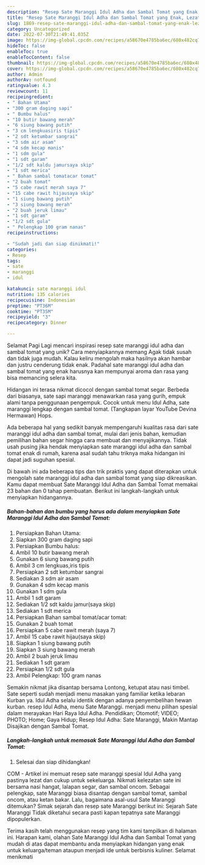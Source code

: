 ```yaml
---
description: "Resep Sate Maranggi Idul Adha dan Sambal Tomat yang Enak, Lezat"
title: "Resep Sate Maranggi Idul Adha dan Sambal Tomat yang Enak, Lezat"
slug: 1869-resep-sate-maranggi-idul-adha-dan-sambal-tomat-yang-enak-lezat
category: Uncategorized
date: 2022-07-30T21:49:41.035Z
image: https://img-global.cpcdn.com/recipes/a58670e4785ba6ec/680x482cq70/sate-maranggi-idul-adha-dan-sambal-tomat-foto-resep-utama.jpg
hideToc: false
enableToc: true
enableTocContent: false
thumbnail: https://img-global.cpcdn.com/recipes/a58670e4785ba6ec/680x482cq70/sate-maranggi-idul-adha-dan-sambal-tomat-foto-resep-utama.jpg
cover: https://img-global.cpcdn.com/recipes/a58670e4785ba6ec/680x482cq70/sate-maranggi-idul-adha-dan-sambal-tomat-foto-resep-utama.jpg
author: Admin
authorAv: notfound
ratingvalue: 4.3
reviewcount: 11
recipeingredient:
- " Bahan Utama"
- "300 gram daging sapi"
- " Bumbu halus"
- "10 butir bawang merah"
- "6 siung bawang putih"
- "3 cm lengkuasiris tipis"
- "2 sdt ketumbar sangrai"
- "3 sdm air asam"
- "4 sdm kecap manis"
- "1 sdm gula"
- "1 sdt garam"
- "1/2 sdt kaldu jamursaya skip"
- "1 sdt merica"
- " Bahan sambal tomatacar tomat"
- "2 buah tomat"
- "5 cabe rawit merah saya 7"
- "15 cabe rawit hijausaya skip"
- "1 siung bawang putih"
- "3 siung bawang merah"
- "2 buah jeruk limau"
- "1 sdt garam"
- "1/2 sdt gula"
- " Pelengkap 100 gram nanas"
recipeinstructions:

- "Sudah jadi dan siap dinikmati!"
categories:
- Resep
tags:
- sate
- maranggi
- idul

katakunci: sate maranggi idul 
nutrition: 135 calories
recipecuisine: Indonesian
preptime: "PT36M"
cooktime: "PT35M"
recipeyield: "3"
recipecategory: Dinner

---
```



Selamat Pagi Lagi mencari inspirasi resep sate maranggi idul adha dan sambal tomat yang unik? Cara menyiapkannya memang Agak tidak susah dan tidak juga mudah. Kalau keliru mengolah maka hasilnya akan hambar dan justru cenderung tidak enak. Padahal sate maranggi idul adha dan sambal tomat yang enak harusnya kan mempunyai aroma dan rasa yang bisa memancing selera kita.


Hidangan ini terasa nikmat dicocol dengan sambal tomat segar. Berbeda dari biasanya, sate sapi maranggi menawarkan rasa yang gurih, empuk alami tanpa penggunaan pengempuk. Cocok untuk menu Idul Adha, sate maranggi lengkap dengan sambal tomat. (Tangkapan layar YouTube Devina Hermawan) Hops.

Ada beberapa hal yang sedikit banyak mempengaruhi kualitas rasa dari sate maranggi idul adha dan sambal tomat, mulai dari jenis bahan, kemudian pemilihan bahan segar hingga cara membuat dan menyajikannya. Tidak usah pusing jika hendak menyiapkan sate maranggi idul adha dan sambal tomat enak di rumah, karena asal sudah tahu triknya maka hidangan ini dapat jadi suguhan spesial.


Di bawah ini ada beberapa tips dan trik praktis yang dapat diterapkan untuk mengolah sate maranggi idul adha dan sambal tomat yang siap dikreasikan. Kamu dapat membuat Sate Maranggi Idul Adha dan Sambal Tomat memakai 23 bahan dan 0 tahap pembuatan. Berikut ini langkah-langkah untuk menyiapkan hidangannya.

<!--inarticleads1-->

##### Bahan-bahan dan bumbu yang harus ada dalam menyiapkan Sate Maranggi Idul Adha dan Sambal Tomat:

1. Persiapkan  Bahan Utama:
1. Siapkan 300 gram daging sapi
1. Persiapkan  Bumbu halus:
1. Ambil 10 butir bawang merah
1. Gunakan 6 siung bawang putih
1. Ambil 3 cm lengkuas,iris tipis
1. Persiapkan 2 sdt ketumbar sangrai
1. Sediakan 3 sdm air asam
1. Gunakan 4 sdm kecap manis
1. Gunakan 1 sdm gula
1. Ambil 1 sdt garam
1. Sediakan 1/2 sdt kaldu jamur(saya skip)
1. Sediakan 1 sdt merica
1. Persiapkan  Bahan sambal tomat/acar tomat:
1. Gunakan 2 buah tomat
1. Persiapkan 5 cabe rawit merah (saya 7)
1. Ambil 15 cabe rawit hijau(saya skip)
1. Siapkan 1 siung bawang putih
1. Siapkan 3 siung bawang merah
1. Ambil 2 buah jeruk limau
1. Sediakan 1 sdt garam
1. Persiapkan 1/2 sdt gula
1. Ambil  Pelengkap: 100 gram nanas


Semakin nikmat jika disantap bersama Lontong, ketupat atau nasi timbel. Sate seperti sudah menjadi menu masakan yang familiar ketika lebaran Kurban ya. Idul Adha selalu identik dengan adanya penyembelihan hewan kurban. resep Idul Adha, menu Sate Maranggi. menjadi menu pilihan spesial dalam merayakan Hari Raya Idul Adha. Pendidikan; Otomotif; VIDEO; PHOTO; Home; Gaya Hidup; Resep Idul Adha: Sate Maranggi, Makin Mantap Disajikan dengan Sambal Tomat. 

<!--inarticleads2-->

##### Langkah-langkah untuk memasak Sate Maranggi Idul Adha dan Sambal Tomat:


1. Selesai dan siap dihidangkan!

COM - Artikel ini memuat resep sate maranggi spesial Idul Adha yang pastinya lezat dan cukup untuk sekeluarga. Nikmati kelezatan sate ini bersama nasi hangat, lalapan segar, dan sambal oncom. Sebagai pelengkap, sate Maranggi biasa disantap dengan sambal tomat, sambal oncom, atau ketan bakar. Lalu, bagaimana asal-usul Sate Maranggi ditemukan? Simak sejarah dan resep sate Maranggi berikut ini: Sejarah Sate Maranggi Tidak diketahui secara pasti kapan tepatnya sate Maranggi dipopulerkan. 

Terima kasih telah menggunakan resep yang tim kami tampilkan di halaman ini. Harapan kami, olahan Sate Maranggi Idul Adha dan Sambal Tomat yang mudah di atas dapat membantu anda menyiapkan hidangan yang enak untuk keluarga/teman ataupun menjadi ide untuk berbisnis kuliner. Selamat menikmati
